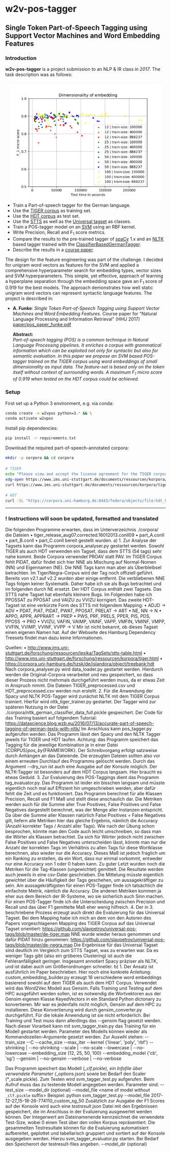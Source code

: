 # w2v-pos-tagger

## Single Token Part-of-Speech Tagging using Support Vector Machines and Word Embedding Features

### Introduction

**w2v-pos-tagger** is a project submission to an NLP & IR class in *2017*. The task description
was as follows:

<img align="right" width="480" height="360"
     src="img/embedding_size_train_size__test_time__f1_micro.png" style="margin:10px"
     alt="embedding size comparison">

<p align="left">

 * Train a Part-of-speech tagger for the German language.
 * Use the [TIGER corpus](https://www.ims.uni-stuttgart.de/forschung/ressourcen/korpora/tiger/)
   as training set.
 * Use the [HDT corpus](https://corpora.uni-hamburg.de/hzsk/de/islandora/object/treebank:hdt)
   as test set.
 * Use the [STTS](http://www.sfs.uni-tuebingen.de/resources/stts-1999.pdf) as well as the
   [Universal tagset](https://universaldependencies.org/u/pos/) as classes.
 * Train a POS-tagger model on an
   [SVM](https://scikit-learn.org/stable/modules/generated/sklearn.svm.SVC.html)
   using an RBF kernel.
 * Write Precision, Recall and F<sub>1</sub> score metrics.
 * Compare the results to the pre-trained tagger of [spaCy](https://spacy.io/) 1.x and an
   [NLTK](https://www.nltk.org/) based tagger trained with the
   [ClassifierBasedGermanTagger](https://github.com/ptnplanet/NLTK-Contributions).
 * Describe the results in a [course paper](paper/pos_paper_funke.pdf).

The design for the feature engineering was part of the challenge. I decided for unigram word
vectors as features for the SVM and applied a comprehensive hyperparameter search for embedding
types, vector sizes and SVM hyperparameters. This simple, yet effective, approach of learning
a hyperplane separation through the embedding space gave an F<sub>1</sub> score of 0.919 for the
best models. The approach demonstrates how well static unigram word vectors can represent syntactic
language features. The project is described in:

* **A. Funke**: *Single Token Part-of-Speech Tagging using Support Vector Machines and
  Word Embedding Features*. Course paper for "Natural Language Processing and Information
  Retrieval" (HHU 2017)  
  [paper/pos_paper_funke.pdf](paper/pos_paper_funke.pdf)

  **Abstract:**  
  *Part-of-speech tagging (POS) is a common technique in Natural Language Processing pipelines.
  It enriches a corpus with grammatical information which can be exploited not only for syntactic
  but also for semantic evaluation. In this paper we propose an SVM based POS-tagger trained
  on the TIGER corpus using word embeddings of small dimensionality as input data. The feature-set
  is based only on the token itself without context of surrounding words. A maximum F<sub>1</sub>
  micro score of 0.919 when tested on the HDT corpus could be achieved.*

</P>


### Setup

First set up a Python 3 environment, e.g. via conda:

```bash
conda create -n w2vpos python=3.* && \
conda activate w2vpos
```

Install pip dependencies:

```bash
pip install -r requirements.txt
```

Download the required part-of-speech-annotated corpora:

```bash
mkdir -p corpora && cd corpora

# TIGER
echo "Please view and accept the license agreement for the TIGER corpus."
xdg-open https://www.ims.uni-stuttgart.de/documents/ressourcen/korpora/tiger-corpus/license/htmlicense.html
curl https://www.ims.uni-stuttgart.de/documents/ressourcen/korpora/tiger-corpus/download/tigercorpus-2.2.conll09.tar.gz | tar xvz

# HDT
curl -SL "https://corpora.uni-hamburg.de:8443/fedora/objects/file:hdt_hdt-conll/datastreams/hdt-conll-tar-xz/content?asOfDateTime=2016-02-17T15:38:47.643Z&download=true" | tar xvfJ -
```



------

### ! Instructions will soon be updated, formatted and translated

Die folgenden Programme erwarten, dass im Unterverzeichnis ./corpora/ die Dateien
    • tiger_release_aug07.corrected.16012013.conll09
    • part_A.conll
    • part_B.conll
    • part_C.conll
bereit gestellt wurden.
a)
1.
Zur Analyse der Tagsets kann das Programm corpora_analyser.py gestartet werden. Sowohl
TIGER als auch HDT verwenden ein Tagset, dass dem STTS (54 tags) sehr nahe kommt. Beide Corpora verwendet PROAV statt PAV.  Im TIGER Corpus fehlt PIDAT, dafür findet sich hier NNE als Mischung auf Normal-Nomen (NN) und Eigennamen (NE). Die NNE Tags kann man aber als Überbleibsel betrachten. Im Tiger/Negra-Corpus wird der Tag noch offiziell geführt. Bereits von v2.1 auf v2.2 wurden aber einige entfernt. Die verbliebenen NNE Tags folgen keiner Systematik. Daher habe ich sie als Bugs betrachtet und im folgenden durch NE ersetzt.
Der HDT Corpus enthält zwei Tagsets. Das STTS nahe Tagset hat ebenfalls kleinere Bugs. Im Folgenden habe ich PPOSSAT zu PPOSAT und VAIZU zu VVIZU korrigiert. Das zweite HDT-Tagset ist eine verkürzte Form des STTS mit folgendem Mapping:
    • ADJD -> ADV
    • PDAT, PIAT, PIDAT, PWAT, PPOSAT, PRELAT -> ART
    • NE, NN -> N
    • APPO, APPR, APPRART -> PREP
    • PWS, PRF, PRELS, PPER, PIS, PDS, PPOSS -> PRO
    • VVIZU, VAFIN, VAIMP, VAINF, VAPP, VMFIN, VMINF, VMPP, VVFIN, VVIMP, VVINF, VVPP -> V
Mir ist nicht bekannt, ob dieses Tagset einen eigenen Namen hat. Auf der Webseite des Hamburg Dependency Treesets findet man dazu keine Informationen.

Quellen:
    • http://www.ims.uni-stuttgart.de/forschung/ressourcen/lexika/TagSets/stts-table.html
    • http://www.ims.uni-stuttgart.de/forschung/ressourcen/korpora/tiger.html
    • https://corpora.uni-hamburg.de/hzsk/de/islandora/object/treebank:hdt
Nach corpora_analyser.py wird data_loader.py gestartet werden. Hierdurch werden die Original-Corpora verarbeitet und neu gespeichert, so dass dieser Prozess nicht mehrmals durchgeführt werden muss, da er etwas Zeit in Anspruch nimmt. Die Dateien TIGER_preprocessed.csv und HDT_preprocessed.csv werden nun erstellt.
2.
Für die Anwendung der Spacy und NLTK POS-Tagger wird zunächst NLTK mit dem TIGER Corpus trainiert. Hierfür wird nltk_tiger_trainer.py gestartet. Der Tagger wird zur späteren Nutzung in der Datei ./corpora/nltk_german_classifier_data_full.pickle gespeichert. Der Code für das Training basiert auf folgendem Tutorial:
https://datascience.blog.wzb.eu/2016/07/13/accurate-part-of-speech-tagging-of-german-texts-with-nltk/
Im Anschluss kann pos_tagger.py aufgerufen werden. Das Programm lässt den Spacy und den NLTK Tagger jeweils für TIGER und HDT laufen. Achtung: das Programm speichert das Tagging für die jeweilige Kombination je in einer Datei {CORPUS}_pos_by_{FRAMEWORK}. Der Schreibvorgang erfolgt satzweise durch Anhängen an das Dateiende. Die erzeugten Dateien sollten also vor einem erneuten Durchlauf des Programms gelöscht werden. Durch das Argument --dry_run ist auch eine Ausgabe auf der Konsole möglich.
Der NLTK-Tagger ist besonders auf dem HDT Corpus langsam. Hier braucht es etwas Geduld.
3.
Zur Evaluierung des POS-Taggings dient das Programm tag_evaluator.py. Das Programm ist leider ein bisschen langsam und müsste eigentlich noch mal auf Effizient hin umgeschrieben werden, aber dafür fehlt die Zeit und es funktioniert.
Das Programm berechnet für alle Klassen Precision, Recall und F1 Maß und stellt diese anschaulich dar. Die Metriken werden auch für die Summe aller True Positives, False Positives und False Negatives dargestellt berechnet, was der Menge aller Instanzen entspricht. Da über die Summe aller Klassen natürlich False Positives = False Negatives gilt, liefern alle Metriken hier das gleiche Ergebnis, nämlich die Accuracy (Anzahl korrekter Tags / Anzahl aller Tags).
Wie nach der Übung schon besprochen, könnte man den Code auch leicht umschreiben, so dass man die Wörter als Klassen betrachtet. Da sich für Wörter jedoch nicht zwischen False Positives und False Negatives unterscheiden lässt, könnte man nur die Anzahl der korrekten Tags im Verhältnis zu allen Tags für diese Wortklasse berechnen, also wieder nur die Accuracy. Dieses Maß ist jedoch fraglich um ein Ranking zu erstellen, da ein Wort, dass nur einmal vorkommt, entweder nur eine Accuracy von 1 oder 0 haben kann.
Zu guter Letzt wurden noch die Metriken für die Tag-Klassen (ungewichtet) gemittelt. Die Resultate werden auch jeweils in eine csv-Datei geschrieben.
Die Mittelung müsste eigentlich gewichtet über die Häufigkeit der Tags geschehen, um aussagekräftiger zu sein. Am aussagekräftigsten für einen POS-Tagger finde ich tatsächlich die einfachste Metrik, nämlich die Accuracy. Die anderen Metriken kommen ja eher aus dem Bereich der IR-Systeme, wo sie sicherlich auch Sinn machen. Für einen POS-Tagger finde ich die Unterscheidung zwischen Precision und Recall und das über F1 gemittelte Maß eher wenig hilfreich.
4.
Der in 3. beschriebene Prozess erzeugt auch direkt die Evaluierung für das Universal Tagset. Bei dem Mapping habe ich mich an dem von den Autoren des Papers vorgeschlagenen Mapping des TIGER Corpus auf das Universal Tagset orientiert:
https://github.com/slavpetrov/universal-pos-tags/blob/master/de-tiger.map
NNE wurde wieder heraus genommen und dafür PIDAT hinzu genommen:
https://github.com/slavpetrov/universal-pos-tags/blob/master/de-negra.map
Die Ergebnisse für das Universal Tagset sind deutlich im Vergleich zum STTS Tagset, was zu erwarten war. Da es weniger Tags gibt (also ein gröberes Clustering) ist auch die Fehleranfälligkeit geringer. Insgesamt annotiert Spacy präziser als NLTK, und ist dabei auch um Größenordnungen schneller.
b)
1.
Der Ansatz ist ausführlich im Paper beschrieben. Hier noch eine konkrete Anleitung:
custom_embedding_builder.py erzeugt 16 verschiedene word embeddings basierend sowohl auf dem TIGER als auch dem HDT Corpus. Verwendet wird das Word2Vec Modell aus Gensim. Falls Training und Testing auf dem HPC ausgeführt werden sollen, ist es notwendig die Wortvektoren aus der Gensim eigenen Klasse KeyedVectors in ein Standard Python dictonary zu konvertieren. Mir war es jedenfalls nicht möglich, Gensim auf dem HPC zu installieren. Diese Konvertierung wird durch gensim_converter.py durchgeführt. Für die lokale Anwendung ist sie nicht erforderlich. Bei Training und Test muss dann allerdings das --gensim flag gesetzt werden.
Nach dieser Vorarbeit kann mit svm_tagger_train.py das Training für ein Modell gestartet werden. Parameter des Modells können wieder als Kommandozeilen-Argumente gesetzt werden. Zur Auswhl stehen:
--train_size <int>
--C <float>
--cache_size <int>
--max_iter <int>
--kernel {'linear', 'poly', 'rbf'}
--shrinking | --no-shrinking
--scale | --no-scale
--lowercase | --no-lowercase
--embedding_size {12, 25, 50, 100}
--embedding_model {'cb', 'sg'}
--gensim | --no-gensim
--verbose | --no-verbose

Das Programm speichert das Modell (*_clf.pickle), ein Infofile über verwendete Parameter (*_options.json) sowie bei Bedarf den Scaler (*_scale.pickle).
Zum Testen wird svm_tagger_test.py aufgerufen.  Beim Aufruf muss das zu testende Modell angegeben werden. Parameter sind:
--test_size <int>
--model_dir <path to directory of model> (optional)
--model_file <name of model without `_clf.pickle` suffix>
Beispiel:
python svm_tagger_test.py --model_file 2017-12-27_15-18-26-774110_custom_sg_50
Zusätzlich zur Ausgabe der F1 Scores auf der Konsole wird auch eine *_testresult_*.json Datei mit den Ergebnissen gespeichert, die im Anschluss in der Evaluierung ausgewertet werden können. Der Integerwert am Dateinamenende kennzeichnet die verwendete Test-Size, wobei 0 einen Test über den vollen Korpus repräsentiert.
Die gesammelten Testresultate können für die Evaluierung automatisiert aufbereitet, geplottet und tabellarisch gruppiert und sortiert auf der Konsole ausgegeben werden. Hierzu
svm_tagger_evaluator.py starten.  Bei Bedarf den Speicherort der testresult-files angeben.
--model_dir <path to directory of testresult files> (optional)
